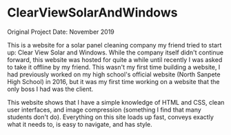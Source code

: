 # ClearViewSolarAndWindows

Original Project Date: November 2019

This is a website for a solar panel cleaning company my friend tried to start up: Clear View Solar and Windows. While the company itself didn't continue forward, this website was hosted for quite a while until recently I was asked to take it offline by my friend. This wasn't my first time building a website, I had previously worked on my high school's official website (North Sanpete High School) in 2016, but it was my first time working on a website that the only boss I had was the client. 

This website shows that I have a simple knowledge of HTML and CSS, clean user interfaces, and image compression (something I find that many students don't do). Everything on this site loads up fast, conveys exactly what it needs to, is easy to navigate, and has style. 
